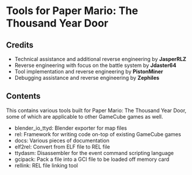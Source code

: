 # Tools for Paper Mario: The Thousand Year Door

## Credits
 * Technical assistance and additional reverse engineering by **JasperRLZ**
 * Reverse engineering with focus on the battle system by **Jdaster64**
 * Tool implementation and reverse engineering by **PistonMiner**
 * Debugging assistance and reverse engineering by **Zephiles**

## Contents
This contains various tools built for Paper Mario: The Thousand Year Door, some of which are applicable to other GameCube games as well.
  * blender_io_ttyd: Blender exporter for map files
  * rel: Framework for writing code on-top of existing GameCube games
  * docs: Various pieces of documentation
  * elf2rel: Convert from ELF file to REL file
  * ttydasm: Disassembler for the event command scripting language
  * gcipack: Pack a file into a GCI file to be loaded off memory card
  * rellink: REL file linking tool